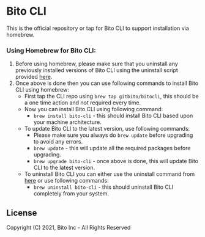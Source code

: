 # Bito CLI
This is the official repository or tap for Bito CLI to support installation via homebrew.

### Using Homebrew for Bito CLI:
1. Before using homebrew, please make sure that you uninstall any previously installed versions of Bito CLI using the uninstall script provided [here](https://github.com/gitbito/CLI#uninstalling-bito-cli).
2. Once above is done then you can use following commands to install Bito CLI using homebrew:
    - First tap the CLI repo using ```brew tap gitbito/bitocli```, this should be a one time action and not required every time.
    - Now you can install Bito CLI using following command:
        - ```brew install bito-cli``` - this should install Bito CLI based upon your machine architecture.
    - To update Bito CLI to the latest version, use following commands:
        - Please make sure you always do ```brew update``` before upgrading to avoid any errors.
        - ```brew update``` - this will update all the required packages before upgrading.
        - ```brew upgrade bito-cli``` - once above is done, this will update Bito CLI to the latest version.
    - To uninstall Bito CLI you can either use the uninstall command from [here](https://github.com/gitbito/CLI#uninstalling-bito-cli) or use following commands:
        - ```brew uninstall bito-cli``` - this should uninstall Bito CLI completely from your system.

## License ##

Copyright (C) 2021, Bito Inc - All Rights Reserved 